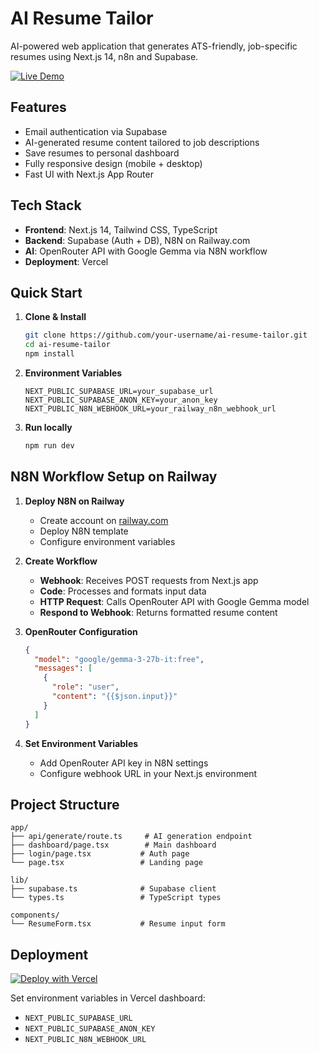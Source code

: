 # AI Resume Tailor

AI-powered web application that generates ATS-friendly, job-specific resumes using Next.js 14, n8n and Supabase.

[![Live Demo](https://img.shields.io/badge/Live_Demo-ai--resume--tailor--gleq.vercel.app-blue?style=for-the-badge)](https://ai-resume-tailor-gleq.vercel.app)

## Features

- Email authentication via Supabase
- AI-generated resume content tailored to job descriptions  
- Save resumes to personal dashboard
- Fully responsive design (mobile + desktop)
- Fast UI with Next.js App Router

## Tech Stack

- **Frontend**: Next.js 14, Tailwind CSS, TypeScript
- **Backend**: Supabase (Auth + DB), N8N on Railway.com
- **AI**: OpenRouter API with Google Gemma via N8N workflow
- **Deployment**: Vercel

## Quick Start

1. **Clone & Install**
   ```bash
   git clone https://github.com/your-username/ai-resume-tailor.git
   cd ai-resume-tailor
   npm install
   ```

2. **Environment Variables**
   ```env
   NEXT_PUBLIC_SUPABASE_URL=your_supabase_url
   NEXT_PUBLIC_SUPABASE_ANON_KEY=your_anon_key
   NEXT_PUBLIC_N8N_WEBHOOK_URL=your_railway_n8n_webhook_url
   ```

3. **Run locally**
   ```bash
   npm run dev
   ```

## N8N Workflow Setup on Railway

1. **Deploy N8N on Railway**
   - Create account on [railway.com](https://railway.com)
   - Deploy N8N template
   - Configure environment variables

2. **Create Workflow**
   - **Webhook**: Receives POST requests from Next.js app
   - **Code**: Processes and formats input data
   - **HTTP Request**: Calls OpenRouter API with Google Gemma model
   - **Respond to Webhook**: Returns formatted resume content

3. **OpenRouter Configuration**
   ```json
   {
     "model": "google/gemma-3-27b-it:free",
     "messages": [
       {
         "role": "user",
         "content": "{{$json.input}}"
       }
     ]
   }
   ```

4. **Set Environment Variables**
   - Add OpenRouter API key in N8N settings
   - Configure webhook URL in your Next.js environment

## Project Structure

```
app/
├── api/generate/route.ts     # AI generation endpoint
├── dashboard/page.tsx        # Main dashboard
├── login/page.tsx           # Auth page
└── page.tsx                 # Landing page

lib/
├── supabase.ts              # Supabase client
└── types.ts                 # TypeScript types

components/
└── ResumeForm.tsx           # Resume input form
```

## Deployment

[![Deploy with Vercel](https://vercel.com/button)](https://vercel.com/new/clone?repository-url=https://github.com/your-username/ai-resume-tailor)

Set environment variables in Vercel dashboard:
- `NEXT_PUBLIC_SUPABASE_URL`
- `NEXT_PUBLIC_SUPABASE_ANON_KEY`
- `NEXT_PUBLIC_N8N_WEBHOOK_URL`

